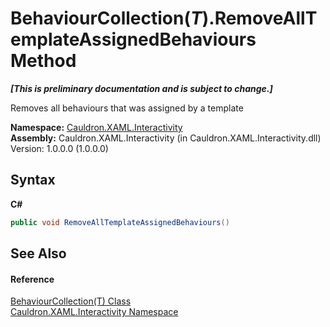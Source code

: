 # BehaviourCollection(*T*).RemoveAllTemplateAssignedBehaviours Method 
 _**\[This is preliminary documentation and is subject to change.\]**_

Removes all behaviours that was assigned by a template

**Namespace:**&nbsp;<a href="N_Cauldron_XAML_Interactivity">Cauldron.XAML.Interactivity</a><br />**Assembly:**&nbsp;Cauldron.XAML.Interactivity (in Cauldron.XAML.Interactivity.dll) Version: 1.0.0.0 (1.0.0.0)

## Syntax

**C#**<br />
``` C#
public void RemoveAllTemplateAssignedBehaviours()
```


## See Also


#### Reference
<a href="T_Cauldron_XAML_Interactivity_BehaviourCollection_1">BehaviourCollection(T) Class</a><br /><a href="N_Cauldron_XAML_Interactivity">Cauldron.XAML.Interactivity Namespace</a><br />